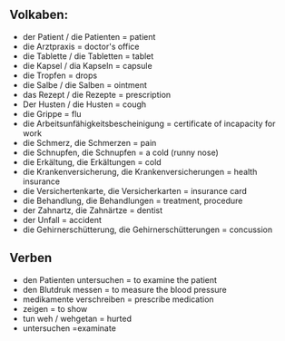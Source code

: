 ## Volkaben:

+ der Patient / die Patienten = patient
+ die Arztpraxis = doctor's office 
+ die Tablette / die Tabletten = tablet 
+ die Kapsel / dia Kapseln = capsule 
+ die Tropfen = drops 
+ die Salbe / die Salben = ointment 
+ das Rezept / die Rezepte = prescription 
+ Der Husten / die Husten = cough 
+ die Grippe = flu
+ die Arbeitsunfähigkeitsbescheinigung = certificate of incapacity for work
+ die Schmerz, die Schmerzen = pain
+ die Schnupfen, die Schnupfen = a cold (runny nose)
+ die Erkältung, die Erkältungen = cold
+ die Krankenversicherung, die Krankenversicherungen = health insurance
+ die Versichertenkarte, die Versicherkarten = insurance card 
+ die Behandlung, die Behandlungen = treatment, procedure
+ der Zahnartz, die Zahnärtze = dentist 
+ der Unfall = accident 
+ die Gehirnerschütterung, die Gehirnerschütterungen = concussion

## Verben 

+ den Patienten untersuchen = to examine the patient 
+ den Blutdruk messen = to measure the blood pressure
+ medikamente verschreiben = prescribe medication 
+ zeigen = to show
+ tun weh / wehgetan = hurted 
+ untersuchen =examinate